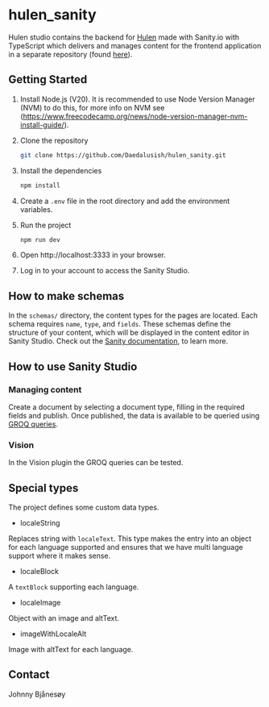 # hulen_sanity
Hulen studio contains the backend for [Hulen](hulen.no) made with Sanity.io with TypeScript which delivers and manages content for the frontend application in a separate repository (found [here](https://github.com/Daedalusish/hulen_frontend)).

## Getting Started

1. Install Node.js (V20).
It is recommended to use Node Version Manager (NVM) to do this, for more info on NVM see (https://www.freecodecamp.org/news/node-version-manager-nvm-install-guide/).

2. Clone the repository
   ```bash
   git clone https://github.com/Daedalusish/hulen_sanity.git
   ```
3. Install the dependencies
   ```bash
   npm install
   ```
4. Create a `.env` file in the root directory and add the environment variables.
5. Run the project
   ```bash
   npm run dev
   ```
6. Open http://localhost:3333 in your browser.
7. Log in to your account to access the Sanity Studio.


## How to make schemas

In the `schemas/` directory, the content types for the pages are located. Each schema requires `name`, `type`, and `fields`. These schemas define the structure of your content, which will be displayed in the content editor in Sanity Studio. Check out the [Sanity documentation](https://www.sanity.io/docs/document-type), to learn more.

## How to use Sanity Studio

### Managing content
Create a document by selecting a document type, filling in the required fields and publish. Once published, the data is available to be queried using [GROQ queries](https://www.sanity.io/docs/groq-reference).

### Vision
In the Vision plugin the GROQ queries can be tested.

## Special types
The project defines some custom data types.

* localeString

Replaces string with `localeText`. This type makes the entry into an object for each language supported and ensures that we have multi language support where it makes sense.

* localeBlock

A `textBlock` supporting each language.

* localeImage

Object with an image and altText.

* imageWithLocaleAlt

Image with altText for each language.


## Contact
Johnny Bjånesøy
